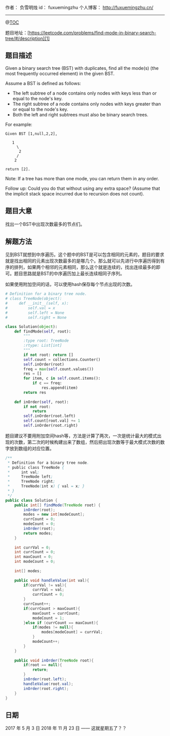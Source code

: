 
作者： 负雪明烛
id：	fuxuemingzhu
个人博客：	http://fuxuemingzhu.cn/

---
@[TOC](目录)

题目地址：[https://leetcode.com/problems/find-mode-in-binary-search-tree/#/description][1]


## 题目描述

Given a binary search tree (BST) with duplicates, find all the mode(s) (the most frequently occurred element) in the given BST.

Assume a BST is defined as follows:

- The left subtree of a node contains only nodes with keys less than or equal to the node's key.
- The right subtree of a node contains only nodes with keys greater than or equal to the node's key.
- Both the left and right subtrees must also be binary search trees.

For example:

	Given BST [1,null,2,2],
	
	   1
	     \
	      2
	     /
	    2
	
	return [2].

Note: If a tree has more than one mode, you can return them in any order.

Follow up: Could you do that without using any extra space? (Assume that the implicit stack space incurred due to recursion does not count).

## 题目大意

找出一个BST中出现次数最多的节点们。

## 解题方法

见到BST就想到中序遍历。这个题中的BST是可以包含相同的元素的，题目的要求就是找出相同的元素出现次数最多的是哪几个。那么就可以先进行中序遍历得到有序的排列，如果两个相邻的元素相同，那么这个就是连续的，找出连续最多的即可。题目思路就是BST的中序遍历加上最长连续相同子序列。

如果使用附加空间的话，可以使用hash保存每个节点出现的次数。

```python
# Definition for a binary tree node.
# class TreeNode(object):
#     def __init__(self, x):
#         self.val = x
#         self.left = None
#         self.right = None

class Solution(object):
    def findMode(self, root):
        """
        :type root: TreeNode
        :rtype: List[int]
        """
        if not root: return []
        self.count = collections.Counter()
        self.inOrder(root)
        freq = max(self.count.values())
        res = []
        for item, c in self.count.items():
            if c == freq:
                res.append(item)
        return res
        
    def inOrder(self, root):
        if not root:
            return 
        self.inOrder(root.left)
        self.count[root.val] += 1
        self.inOrder(root.right)
```

题目建议不要用附加空间hash等，方法是计算了两次，一次是统计最大的模式出现的次数，第二次的时候构建出来了数组，然后把出现次数等于最大模式次数的数字放到数组的对应位置。

```java
/**
 * Definition for a binary tree node.
 * public class TreeNode {
 *     int val;
 *     TreeNode left;
 *     TreeNode right;
 *     TreeNode(int x) { val = x; }
 * }
 */
public class Solution {
    public int[] findMode(TreeNode root) {
        inOrder(root);
        modes = new int[modeCount];
        currCount = 0;
        modeCount = 0;
        inOrder(root);
        return modes;
    }
    
    int currVal = 0;
    int currCount = 0;
    int maxCount = 0;
    int modeCount = 0;
    
    int[] modes;
    
    public void handleValue(int val){
        if(currVal != val){
            currVal = val;
            currCount = 0;
        }
        currCount++;
        if(currCount > maxCount){
            maxCount = currCount;
            modeCount = 1;
        }else if (currCount == maxCount){
            if(modes != null){
                modes[modeCount] = currVal;
            }
            modeCount++;
        }
    }
    
    public void inOrder(TreeNode root){
        if(root == null){
            return;
        }
        inOrder(root.left);
        handleValue(root.val);
        inOrder(root.right);
    }
}
```

## 日期

2017 年 5 月 3 日 
2018 年 11 月 23 日 —— 这就星期五了？？

  [1]: https://leetcode.com/problems/find-mode-in-binary-search-tree/#/description
